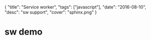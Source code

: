 {
  "title": "Service worker",
  "tags": ["javascript"],
  "date": "2016-08-10",
  "desc": "sw support",
  "cover": "sphinx.png"
}

# sw demo